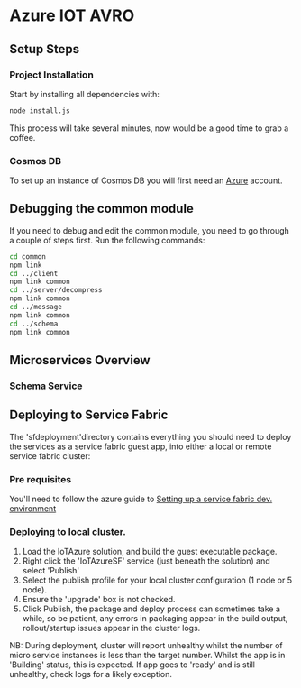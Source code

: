 # Azure IOT AVRO

## Setup Steps

### Project Installation

Start by installing all dependencies with:

```sh
node install.js
```

This process will take several minutes, now would be a good time to grab a coffee.

### Cosmos DB

To set up an instance of Cosmos DB you will first need an [Azure](https://azure.microsoft.com/en-us/account/) account. 

## Debugging the common module

If you need to debug and edit the common module, you need to go through a couple of steps first. Run the following commands:

```sh
cd common
npm link
cd ../client
npm link common
cd ../server/decompress
npm link common
cd ../message
npm link common
cd ../schema
npm link common
```

## Microservices Overview

### Schema Service

## Deploying to Service Fabric
The 'sfdeployment'directory contains everything you should need to deploy the services as a service fabric guest app, into either a local or remote service fabric cluster:

### Pre requisites
You'll need to follow the azure guide to [Setting up a service fabric dev. environment](https://docs.microsoft.com/en-us/azure/service-fabric/service-fabric-get-started)

### Deploying to local cluster.
1) Load the IoTAzure solution, and build the guest executable package.
2) Right click the 'IoTAzureSF' service (just beneath the solution) and select 'Publish'
3) Select the publish profile for your local cluster configuration (1 node or 5 node).
4) Ensure the 'upgrade' box is not checked.
5) Click Publish, the package and deploy process can sometimes take a while, so be patient, any errors in packaging appear in the build output, rollout/startup issues appear in the cluster logs. 

NB: During deployment, cluster will report unhealthy whilst the number of micro service instances is less than the target number. Whilst the app is in 'Building' status, this is expected. If app goes to 'ready' and is still unhealthy, check logs for a likely exception.